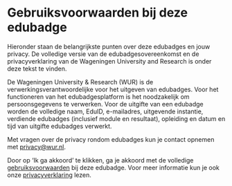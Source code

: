 # Gebruiksvoorwaarden bij deze edubadge
Hieronder staan de belangrijkste punten over deze edubadges en jouw privacy. De volledige versie van de edubadgesovereenkomst en de privacyverklaring van de Wageningen University and Research is onder deze tekst te vinden.
 
De Wageningen University & Research (WUR) is de verwerkingsverantwoordelijke voor het uitgeven van edubadges. Voor het functioneren van het edubadgesplatform is het noodzakelijk om persoonsgegevens te verwerken. Voor de uitgifte van een edubadge worden de volledige naam, EduID, e-mailadres, uitgevende instantie, verdiende edubadges (inclusief module en resultaat), opleiding en datum en tijd van uitgifte edubadges verwerkt.
 
Met vragen over de privacy rondom edubadges kun je contact opnemen met [privacy@wur.nl](mailto:privacy@wur.nl).
 
Door op ‘Ik ga akkoord’ te klikken, ga je akkoord met de volledige [gebruiksvoorwaarden](link) bij deze edubadge. Voor meer informatie kun je ook onze [privacyverklaring](link) lezen.

